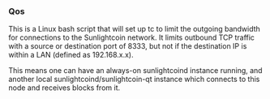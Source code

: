 ### Qos ###

This is a Linux bash script that will set up tc to limit the outgoing bandwidth for connections to the Sunlightcoin network. It limits outbound TCP traffic with a source or destination port of 8333, but not if the destination IP is within a LAN (defined as 192.168.x.x).

This means one can have an always-on sunlightcoind instance running, and another local sunlightcoind/sunlightcoin-qt instance which connects to this node and receives blocks from it.

